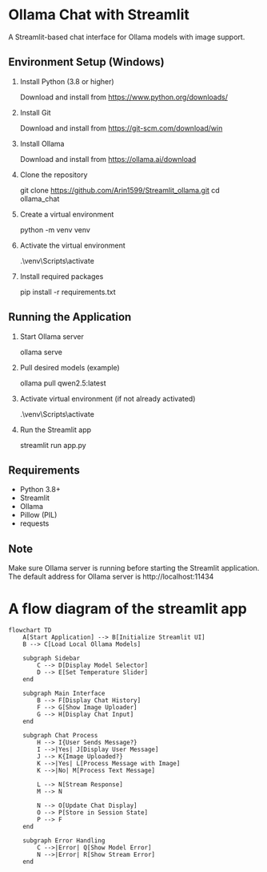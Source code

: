 
# Ollama Chat with Streamlit

A Streamlit-based chat interface for Ollama models with image support.

## Environment Setup (Windows)

1. Install Python (3.8 or higher)
   
   Download and install from https://www.python.org/downloads/
   

2. Install Git
   
   Download and install from https://git-scm.com/download/win
   

3. Install Ollama
   
   Download and install from https://ollama.ai/download
   

4. Clone the repository
   
   git clone https://github.com/Arin1599/Streamlit_ollama.git
   cd ollama_chat
   

5. Create a virtual environment
   
   python -m venv venv
   

6. Activate the virtual environment
   
   .\venv\Scripts\activate
   

7. Install required packages
   
   pip install -r requirements.txt
   

## Running the Application

1. Start Ollama server
   
   ollama serve
   

2. Pull desired models (example)
   
   ollama pull qwen2.5:latest
   

3. Activate virtual environment (if not already activated)
   
   .\venv\Scripts\activate
   

4. Run the Streamlit app
   
   streamlit run app.py
   

## Requirements
- Python 3.8+
- Streamlit
- Ollama
- Pillow (PIL)
- requests

## Note
Make sure Ollama server is running before starting the Streamlit application. The default address for Ollama server is http://localhost:11434


# A flow diagram of the streamlit app

```mermaid
flowchart TD
    A[Start Application] --> B[Initialize Streamlit UI]
    B --> C[Load Local Ollama Models]
    
    subgraph Sidebar
        C --> D[Display Model Selector]
        D --> E[Set Temperature Slider]
    end
    
    subgraph Main Interface
        B --> F[Display Chat History]
        F --> G[Show Image Uploader]
        G --> H[Display Chat Input]
    end
    
    subgraph Chat Process
        H --> I{User Sends Message?}
        I -->|Yes| J[Display User Message]
        J --> K{Image Uploaded?}
        K -->|Yes| L[Process Message with Image]
        K -->|No| M[Process Text Message]
        
        L --> N[Stream Response]
        M --> N
        
        N --> O[Update Chat Display]
        O --> P[Store in Session State]
        P --> F
    end
    
    subgraph Error Handling
        C -->|Error| Q[Show Model Error]
        N -->|Error| R[Show Stream Error]
    end
```